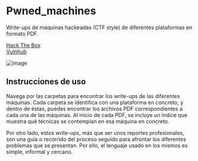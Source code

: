 # Pwned_machines
Write-ups de máquinas hackeadas (CTF style) de diferentes plataformas en formato PDF.

[Hack The Box](https://www.hackthebox.eu/)  
[Vulnhub](https://www.vulnhub.com/)

![image](https://github.com/Pr1or95/Pwned_machines/assets/135025186/f8affd82-984f-4793-b998-b7cf5dee1143)

## Instrucciones de uso
Navega por las carpetas para encontrar los write-ups de las diferentes máquinas. Cada carpeta se identifica con una plataforma en concreto, y dentro de éstas, puedes encontrar los archivos PDF correspondientes a cada una de las máquinas. Al inicio de cada PDF, se incluye un índice que muestra qué técnicas se contemplan en esa máquina en concreto.

Por otro lado, estos write-ups, más que ser unos reportes profesionales, son una guía o recorrido del proceso seguido para afrontar los diferentes problemas que se presentan. Por ello, el lenguaje usado en los mismos es simple, informal y cercano.

